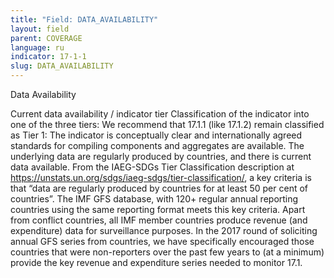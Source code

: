```yaml
---
title: "Field: DATA_AVAILABILITY"
layout: field
parent: COVERAGE
language: ru
indicator: 17-1-1
slug: DATA_AVAILABILITY
---
```

Data Availability

Current data availability / indicator tier
Classification of the indicator into one of the three tiers: We recommend that 17.1.1 (like 17.1.2) remain classified as Tier 1: The indicator is conceptually clear and internationally agreed standards for compiling components and aggregates are available. The underlying data are regularly produced by countries, and there is current data available. From the IAEG-SDGs Tier Classification description at https://unstats.un.org/sdgs/iaeg-sdgs/tier-classification/, a key criteria is that “data are regularly produced by countries for at least 50 per cent of countries”. The IMF GFS database, with 120+ regular annual reporting countries using the same reporting format meets this key criteria. Apart from conflict countries, all IMF member countries produce revenue (and expenditure) data for surveillance purposes. In the 2017 round of soliciting annual GFS series from countries, we have specifically encouraged those countries that were non-reporters over the past few years to (at a minimum) provide the key revenue and expenditure series needed to monitor 17.1.
